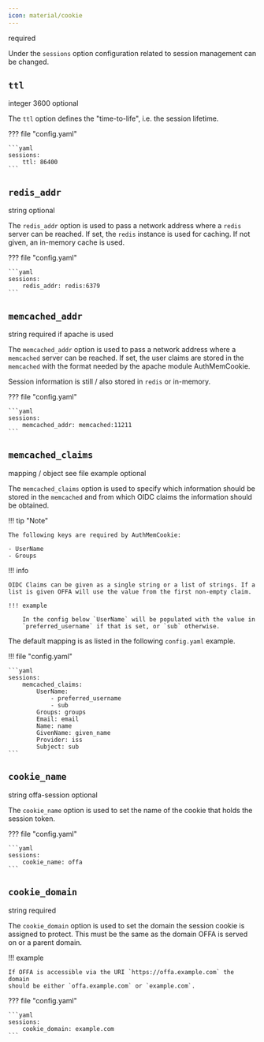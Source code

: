 ```yaml
---
icon: material/cookie
---
```


<span class="badge badge-red" title="If this option is required or optional">required</span>

Under the `sessions` option configuration related to session management can 
be changed.

## `ttl`
<span class="badge badge-purple" title="Value Type">integer</span>
<span class="badge badge-blue" title="Default Value">3600</span>
<span class="badge badge-green" title="If this option is required or optional">optional</span>

The `ttl` option defines the "time-to-life", i.e. the session lifetime.

??? file "config.yaml"

    ```yaml
    sessions:
        ttl: 86400
    ```

## `redis_addr`
<span class="badge badge-purple" title="Value Type">string</span>
<span class="badge badge-green" title="If this option is required or optional">optional</span>

The `redis_addr` option is used to pass a network address where a `redis` 
server can be reached. If set, the `redis` instance is used for caching. If 
not given, an in-memory cache is used.

??? file "config.yaml"

    ```yaml
    sessions:
        redis_addr: redis:6379
    ```

## `memcached_addr`
<span class="badge badge-purple" title="Value Type">string</span>
<span class="badge badge-orange" title="If this option is required or optional">required if apache is used</span>

The `memcached_addr` option is used to pass a network address where a `memcached`
server can be reached. If set, the user claims are stored in the `memcached` 
with the format needed by the apache module AuthMemCookie.

Session information is still / also stored in `redis` or in-memory.


??? file "config.yaml"

    ```yaml
    sessions:
        memcached_addr: memcached:11211
    ```

## `memcached_claims`
<span class="badge badge-purple" title="Value Type">mapping / object</span>
<span class="badge badge-blue" title="Default Value">see file example</span>
<span class="badge badge-green" title="If this option is required or optional">optional</span>

The `memcached_claims` option is used to specify which information should be 
stored in the `memcached` and from which OIDC claims the information should 
be obtained.

!!! tip "Note"
    
    The following keys are required by AuthMemCookie:

    - UserName
    - Groups

!!! info

    OIDC Claims can be given as a single string or a list of strings. If a 
    list is given OFFA will use the value from the first non-empty claim.

    !!! example

        In the config below `UserName` will be populated with the value in 
        `preferred_username` if that is set, or `sub` otherwise.

The default mapping is as listed in the following `config.yaml` example.

!!! file "config.yaml"

    ```yaml
    sessions:
        memcached_claims:
            UserName:
                - preferred_username
                - sub
            Groups: groups
            Email: email
            Name: name
            GivenName: given_name
            Provider: iss
            Subject: sub
    ```

## `cookie_name`
<span class="badge badge-purple" title="Value Type">string</span>
<span class="badge badge-blue" title="Default Value">offa-session</span>
<span class="badge badge-green" title="If this option is required or optional">optional</span>

The `cookie_name` option is used to set the name of the cookie that holds 
the session token.

??? file "config.yaml"

    ```yaml
    sessions:
        cookie_name: offa
    ```

## `cookie_domain`
<span class="badge badge-purple" title="Value Type">string</span>
<span class="badge badge-red" title="If this option is required or optional">required</span>

The `cookie_domain` option is used to set the domain the session cookie is 
assigned to protect. This must be the same as the domain OFFA is served on 
or a parent domain.

!!! example
    
    If OFFA is accessible via the URI `https://offa.example.com` the domain 
    should be either `offa.example.com` or `example.com`.

??? file "config.yaml"

    ```yaml
    sessions:
        cookie_domain: example.com
    ```

